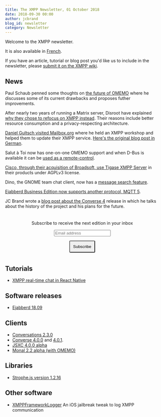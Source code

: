 ```yaml
---
title: The XMPP Newsletter, 01 October 2018
date: 2018-09-30 00:00
author: jcbrand
blog_id: newsletter 
category: Newsletter
---
```


Welcome to the XMPP newsletter.

It is also available in [French](https://news.jabberfr.org/2018/10/actualite-xmpp/).

If you have an article, tutorial or blog post you'd like us to include in the
newsletter, please [submit it on the XMPP wiki](https://wiki.xmpp.org/web/News_and_Articles_for_the_next_XMPP_Newsletter).

## News

Paul Schaub penned some thoughts on [the future of OMEMO](https://blogs.fsfe.org/vanitasvitae/2018/09/07/future-of-omemo/)
where he discusses some of its current drawbacks and proposes futher improvements.

After nearly two years of running a Matrix server, Disroot have explained
[why they chose to refocus on XMPP instead](https://disroot.org/en/blog/matrix-closure).
Their reasons include better resource consumption and a privacy-respecting architecture.

[Daniel Gultsch visited Mailbox.org](https://translate.google.com/translate?hl=af&sl=de&tl=en&u=https%3A%2F%2Fmailbox.org%2Fdaniel-gultsch-autor-von-conversation-zu-besuch-bei-mailbox-org%2F)
where he held an XMPP workshop and helped them to update their XMPP
service. [Here's the original blog post in German](https://mailbox.org/daniel-gultsch-autor-von-conversation-zu-besuch-bei-mailbox-org/).

Salut à Toi now has one-on-one OMEMO support and when D-Bus is available it can
be [used as a remote-control](https://www.goffi.org/b/74BwHSApD7w7Tr9L9fvR82/news-control-your-media-player-from-omemo).

[Cisco, through their acquisition of Broadsoft, use Tigase XMPP Server](https://tigase.net/blog-entry/cisco-and-broadsoft-use-tigase-software-their-products)
in their products under AGPLv3 license. 

Dino, the GNOME team chat client, now has a [message search feature](https://gnomegsoc2018.wordpress.com/2018/08/31/message-search-merged-into-dino/).

[Ejabberd Business Edition now supports another protocol, MQTT 5](https://blog.process-one.net/first-ever-mqtt-and-xmpp-dual-protocol-server-ejabberd-business-edition/).

JC Brand wrote a [blog post about the Converse 4](https://opkode.com/blog/converse-4-released/)
release in which he talks about the history of the project and his plans for the future.

<form style="padding: 10px; text-align:center; margin-bottom: 30px;"
      action="https://tinyletter.com/xmpp" method="post" target="popupwindow"
      onsubmit="window.open('https://tinyletter.com/xmpp', 'popupwindow',
      'scrollbars=yes,width=800,height=600');return true">
<p><label for="tlemail">Subscribe to receive the next edition in your inbox</label></p>
<p><input type="text" placeholder="Email address" name="email" id="tlemail" /></p>
<input type="hidden" value="1" name="embed"/>
<input type="submit" style="padding: 10px; border-radius: 5%" value="Subscribe" />
</form>

## Tutorials

* [XMPP real-time chat in React Native](https://medium.com/@connectycube/xmpp-real-time-chat-in-react-native-8d6d5d23dd47)

## Software releases

* [Ejabberd 18.09](https://blog.process-one.net/ejabberd-18-09/)

## Clients

* [Conversations 2.3.0](https://github.com/siacs/Conversations/releases/tag/2.3.0)
* [Converse 4.0.0](https://github.com/conversejs/converse.js/releases/tag/v4.0.0) and [4.0.1](https://github.com/conversejs/converse.js/releases/tag/v4.0.1).
* [JSXC 4.0.0 alpha]( https://www.jsxc.org/blog/2018/09/26/v4.0.0-first-alpha-released.html)
* [Monal 2.2 alpha (with OMEMO)](https://monal.im/blog/monal-osx-2-2-with-omemo-alpha/)

## Libraries

* [Strophe.js version 1.2.16](https://github.com/strophe/strophejs/releases/tag/v1.2.16)

## Other software

* [XMPPFrameworkLogger](https://github.com/BrianHenryIE/XMPPFrameworkLogger) An iOS jailbreak tweak to log XMPP communication


